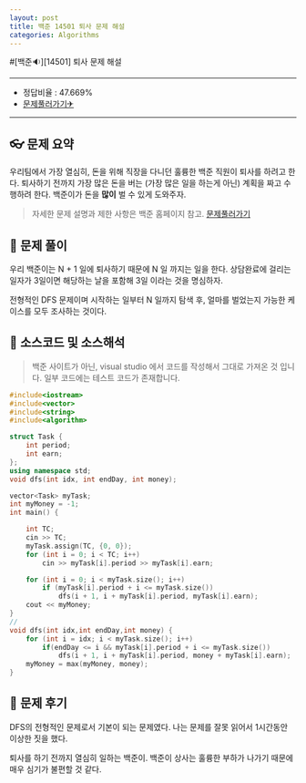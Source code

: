 ```yaml
---
layout: post
title: 백준 14501 퇴사 문제 해설
categories: Algorithms
---
```


#[백준🔉][14501] 퇴사 문제 해설

---

- 정답비율 : 47.669%
- [문제풀러가기✈](https://www.acmicpc.net/problem/14501)

---

## 👓 문제 요약

우리팀에서 가장 열심히, 돈을 위해 직장을 다니던 훌륭한 백준 직원이 퇴사를 하려고 한다.
퇴사하기 전까지 가장 많은 돈을 버는 (가장 많은 일을 하는게 아닌) 계획을 짜고 수행하려 한다.
백준이가 돈을 **많이** 벌 수 있게 도와주자.

> 자세한 문제 설명과 제한 사항은 백준 홈페이지 참고. [문제풀러가기](https://www.acmicpc.net/problem/14501)

## 🔑 문제 풀이

우리 백준이는 N + 1 일에 퇴사하기 때문에 N 일 까지는 일을 한다.
상담완료에 걸리는 일자가 3일이면 해당하는 날을 포함해 3일 이라는 것을 명심하자.

전형적인 DFS 문제이며 시작하는 일부터 N 일까지 탐색 후, 얼마를 벌었는지 가능한 케이스를 모두 조사하는 것이다.

## 🥽 소스코드 및 소스해석

> 백준 사이트가 아닌, visual studio 에서 코드를 작성해서 그대로 가져온 것 입니다. 일부 코드에는 테스트 코드가 존재합니다.

```cpp
#include<iostream>
#include<vector>
#include<string>
#include<algorithm>

struct Task {
	int period;
	int earn;
};
using namespace std;
void dfs(int idx, int endDay, int money);

vector<Task> myTask;
int myMoney = -1;
int main() {

	int TC;
	cin >> TC;
	myTask.assign(TC, {0, 0});
	for (int i = 0; i < TC; i++)
		cin >> myTask[i].period >> myTask[i].earn;

	for (int i = 0; i < myTask.size(); i++)
		if (myTask[i].period + i <= myTask.size())
			dfs(i + 1, i + myTask[i].period, myTask[i].earn);
	cout << myMoney;
}
//
void dfs(int idx,int endDay,int money) {
	for (int i = idx; i < myTask.size(); i++)
		if(endDay <= i && myTask[i].period + i <= myTask.size())
			dfs(i + 1, i + myTask[i].period, money + myTask[i].earn);
	myMoney = max(myMoney, money);
}
```

## 🔨 문제 후기

DFS의 전형적인 문제로서 기본이 되는 문제였다.
나는 문제를 잘못 읽어서 1시간동안 이상한 짓을 했다.

퇴사를 하기 전까지 열심히 일하는 백준이.
백준이 상사는 훌륭한 부하가 나가기 때문에 매우 심기가 불편할 것 같다.
